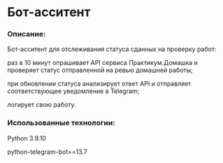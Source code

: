 # Бот-асситент

### Описание:

Бот-асситент для отслеживания статуса сданных на проверку работ:

раз в 10 минут опрашивает API сервиса Практикум.Домашка и проверяет статус отправленной на ревью домашней работы;

при обновлении статуса анализирует ответ API и отправляет соответствующее уведомление в Telegram;

логирует свою работу.



### Использованные технологии:

Python 3.9.10  

python-telegram-bot==13.7
